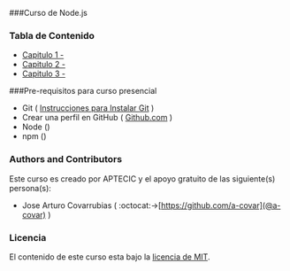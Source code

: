 ###Curso de Node.js

### Tabla de Contenido 

* [Capitulo 1 - ](Capitulo1/README.md)
* [Capitulo 2 - ](Capitulo2/README.md)
* [Capitulo 3 - ](Capitulo3/README.md)


###Pre-requisitos para curso presencial

* Git  ( [Instrucciones para Instalar Git](http://git-scm.com/) )
* Crear una perfil en GitHub ( [Github.com](https://github.com/) )
* Node ()
* npm  ()


### Authors and Contributors
Este curso es creado por APTECIC y el apoyo gratuito de las siguiente(s) persona(s):
* Jose Arturo Covarrubias ( :octocat:->[https://github.com/a-covar](@a-covar) )

### Licencia 
El contenido de este curso esta bajo la [licencia de MIT](LICENCE.md). 


